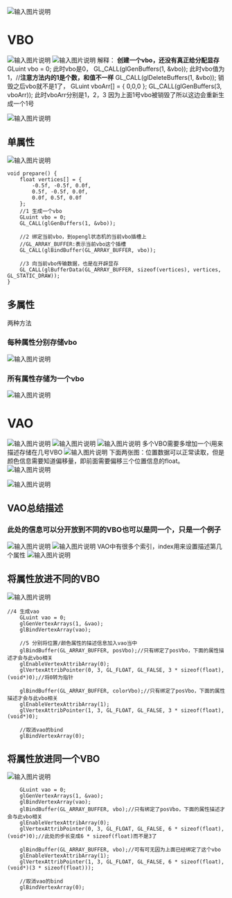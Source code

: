 ![输入图片说明](/imgs/2024-10-14/ckJoOAGeXvYbRpas.png)
# VBO
![输入图片说明](/imgs/2024-10-14/BV7yPQmKIr8AtKBf.png)
![输入图片说明](/imgs/2024-10-14/oc4XWzWYxZHbeDKC.png)
解释：
**创建一个vbo，还没有真正给分配显存**
GLuint vbo = 0;
此时vbo是0，
GL_CALL(glGenBuffers(1, &vbo));
此时vbo值为1，//**注意方法内的1是个数，和值不一样**
GL_CALL(glDeleteBuffers(1, &vbo));
销毁之后vbo就不是1了，
GLuint vboArr[] = { 0,0,0 };
GL_CALL(glGenBuffers(3, vboArr));
此时vboArr分别是1，2，3
因为上面1号vbo被销毁了所以这边会重新生成一个1号

![输入图片说明](/imgs/2024-10-15/FqvpJkOWIkLIPhhv.png)
##  单属性
![输入图片说明](/imgs/2024-10-15/VL3rESofMkzpPw2S.png)
```
void prepare() {
    float vertices[] = {
        -0.5f, -0.5f, 0.0f,
        0.5f, -0.5f, 0.0f,
        0.0f, 0.5f, 0.0f
    };
    //1 生成一个vbo
    GLuint vbo = 0;
    GL_CALL(glGenBuffers(1, &vbo));

    //2 绑定当前vbo，到opengl状态机的当前vbo插槽上
    //GL_ARRAY_BUFFER:表示当前vbo这个插槽
    GL_CALL(glBindBuffer(GL_ARRAY_BUFFER, vbo));

    //3 向当前vbo传输数据，也是在开辟显存
    GL_CALL(glBufferData(GL_ARRAY_BUFFER, sizeof(vertices), vertices, GL_STATIC_DRAW));
}
```
## 多属性
两种方法
### 每种属性分别存储vbo
![输入图片说明](/imgs/2024-10-15/lwo4fHrIqAZABURB.png)
### 所有属性存储为一个vbo
![输入图片说明](/imgs/2024-10-15/oDOMkK7aLkssQaCZ.png)
# VAO
![输入图片说明](/imgs/2024-10-15/dYhwYhWG9BFbFDwH.png)
![输入图片说明](/imgs/2024-10-15/DWMQvAWZoH1aSj1e.png)
![输入图片说明](/imgs/2024-10-15/CEMif7RVfrOkMZCt.png)
多个VBO需要多增加一个i用来描述存储在几号VBO
![输入图片说明](/imgs/2024-10-15/af8jRJMZUcXGMppq.png)
下面两张图：位置数据可以正常读取，但是颜色信息需要知道偏移量，即前面需要偏移三个位置信息的float。
![输入图片说明](/imgs/2024-10-15/A4sSvzt46Ds1vZPW.png)

![输入图片说明](/imgs/2024-10-15/zb0yhgD4Qte5js2m.png)
## VAO总结描述
### 此处的信息可以分开放到不同的VBO也可以是同一个，只是一个例子
![输入图片说明](/imgs/2024-10-15/MGtlV336Fb4m1ZrD.png)
![输入图片说明](/imgs/2024-10-15/etymHzpqTmBzwsxg.png)
VAO中有很多个索引，index用来设置描述第几个属性
![输入图片说明](/imgs/2024-10-15/fQVGGw1Fx359HKWc.png)
## 将属性放进不同的VBO
![输入图片说明](/imgs/2024-10-15/yTV90sL77pcvYVUz.png)
```
//4 生成vao
    GLuint vao = 0;
    glGenVertexArrays(1, &vao);
    glBindVertexArray(vao);

    //5 分别将位置/颜色属性的描述信息加入vao当中
    glBindBuffer(GL_ARRAY_BUFFER, posVbo);//只有绑定了posVbo，下面的属性描述才会与此vbo相关
    glEnableVertexAttribArray(0);
    glVertexAttribPointer(0, 3, GL_FLOAT, GL_FALSE, 3 * sizeof(float), (void*)0);//将0转为指针

    glBindBuffer(GL_ARRAY_BUFFER, colorVbo);//只有绑定了posVbo，下面的属性描述才会与此vbo相关
    glEnableVertexAttribArray(1);
    glVertexAttribPointer(1, 3, GL_FLOAT, GL_FALSE, 3 * sizeof(float), (void*)0);

    //取消vao的bind
    glBindVertexArray(0);
```
## 将属性放进同一个VBO
![输入图片说明](/imgs/2024-10-16/K3Pbtx4paikkVeUw.png)
```
	GLuint vao = 0;
    glGenVertexArrays(1, &vao);
    glBindVertexArray(vao);
    glBindBuffer(GL_ARRAY_BUFFER, vbo);//只有绑定了posVbo，下面的属性描述才会与此vbo相关
    glEnableVertexAttribArray(0);
    glVertexAttribPointer(0, 3, GL_FLOAT, GL_FALSE, 6 * sizeof(float), (void*)0);//此处的步长变成6 * sizeof(float)而不是3了

    glBindBuffer(GL_ARRAY_BUFFER, vbo);//可有可无因为上面已经绑定了这个vbo
    glEnableVertexAttribArray(1);
    glVertexAttribPointer(1, 3, GL_FLOAT, GL_FALSE, 6 * sizeof(float), (void*)(3 * sizeof(float)));

    //取消vao的bind
    glBindVertexArray(0);
```
<!--stackedit_data:
eyJoaXN0b3J5IjpbODY3MjYwNzkzLDE1ODM1NDM3OTAsLTcyOD
UxMDk1MSwtODU3NzYyMDQxLC02NjAwNDUyNTMsLTE5NTgxNzMw
ODgsNTc1NzkwNjUsLTExMTA5OTM0NzUsLTEwNzU1NzUwMjksMj
czMjQ4NjQwLDE5Mjk5MjY5NTQsODM3OTMxMjksLTU5MzM0ODg0
OSwtMTE5MTQ0Nzg5NywtMTUzNjM2Njk1NCw2Njk0MzEyMTksLT
IwODg3NDY2MTJdfQ==
-->
